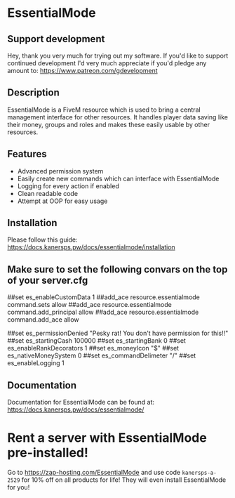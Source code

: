 # EssentialMode

## Support development
Hey, thank you very much for trying out my software. If you'd like to support continued development I'd very much appreciate if you'd pledge any amount to: https://www.patreon.com/gdevelopment

## Description
EssentialMode is a FiveM resource which is used to bring a central management interface for other resources. It handles player data saving like their money, groups and roles and makes these easily usable by other resources.

## Features
- Advanced permission system
- Easily create new commands which can interface with EssentialMode
- Logging for every action if enabled
- Clean readable code
- Attempt at OOP for easy usage

## Installation
Please follow this guide: https://docs.kanersps.pw/docs/essentialmode/installation

## Make sure to set the following convars on the top of your server.cfg
##set es_enableCustomData 1
##add_ace resource.essentialmode command.sets allow
##add_ace resource.essentialmode command.add_principal allow
##add_ace resource.essentialmode command.add_ace allow

##set es_permissionDenied "Pesky rat! You don't have permission for this!!"
##set es_startingCash 100000
##set es_startingBank 0
##set es_enableRankDecorators 1
##set es_moneyIcon "$"
##set es_nativeMoneySystem 0
##set es_commandDelimeter "/"
##set es_enableLogging 1

## Documentation
Documentation for EssentialMode can be found at: https://docs.kanersps.pw/docs/essentialmode/

# Rent a server with EssentialMode pre-installed!
Go to https://zap-hosting.com/EssentialMode and use code `kanersps-a-2529` for 10% off on all products for life! They will even install EssentialMode for you!
